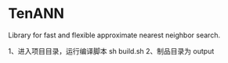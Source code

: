 # TenANN
Library for fast and flexible approximate nearest neighbor search.

1、进入项目目录，运行编译脚本 sh build.sh
2、制品目录为 output